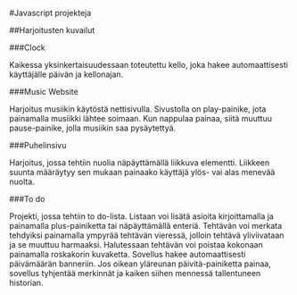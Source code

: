 #Javascript projekteja

##Harjoitusten kuvailut

###Clock

Kaikessa yksinkertaisuudessaan toteutettu kello, joka hakee automaattisesti käyttäjälle päivän ja kellonajan.

###Music Website

Harjoitus musiikin käytöstä nettisivulla. Sivustolla on play-painike, jota painamalla musiikki lähtee soimaan. Kun nappulaa painaa, siitä muuttuu pause-painike, 
jolla musiikin saa pysäytettyä.

###Puhelinsivu

Harjoitus, jossa tehtiin nuolia näpäyttämällä liikkuva elementti. Liikkeen suunta määräytyy sen mukaan painaako käyttäjä ylös- vai alas menevää nuolta.

###To do

Projekti, jossa tehtiin to do-lista. Listaan voi lisätä asioita kirjoittamalla ja painamalla plus-painiketta tai näpäyttämällä enteriä. Tehtävän voi merkata tehdyiksi painamalla
ympyrää tehtävän vieressä, jolloin tehtävä yliviivataan ja se muuttuu harmaaksi. Halutessaan tehtävän voi poistaa kokonaan painamalla roskakorin kuvaketta. 
Sovellus hakee automaattisesti päivämäärän banneriin. Jos oikean yläreunan päivitä-painiketta painaa, sovellus tyhjentää merkinnät ja kaiken siihen mennessä tallentuneen historian.
